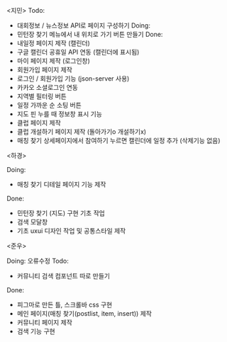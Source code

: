 <지민>
Todo:
 - 대회정보 / 뉴스정보 API로 페이지 구성하기
Doing:
 - 민턴장 찾기 메뉴에서 내 위치로 가기 버튼 만들기
Done:
 - 내일정 페이지 제작 (캘린더)
 - 구글 캘린더 공휴일 API 연동 (캘린더에 표시됨)
 - 마이 페이지 제작 (로그인창)
 - 회원가입 페이지 제작
 - 로그인 / 회원가입 기능 (json-server 사용)
 - 카카오 소셜로그인 연동
 - 지역별 필터링 버튼
 - 일정 가까운 순 소팅 버튼
 - 지도 핀 누를 때 정보창 표시 기능
 - 클럽 페이지 제작
 - 클럽 개설하기 페이지 제작 (돌아가기o 개설하기x)
 - 매칭 찾기 상세페이지에서 참여하기 누르면 캘린더에 일정 추가 (삭제기능 없음)


<하경>

Doing:
- 매칭 찾기 디테일 페이지 기능 제작

Done:
- 민턴장 찾기 (지도) 구현 기초 작업
- 검색 모달창  
- 기초 uxui 디자인 작업 및 공통스타일 제작 

<준우>

Doing: 오류수정
Todo:
- 커뮤니티 검색 컴포넌트 따로 만들기

Done:
- 피그마로 만든 틀, 스크롤바 css 구현
- 메인 페이지(매칭 찾기(postlist, item, insert)) 제작
- 커뮤니티 페이지 제작
- 검색 기능 구현